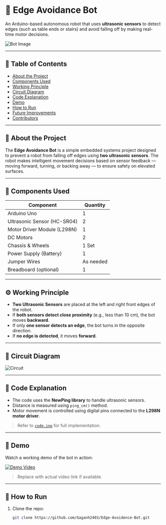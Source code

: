 # 🤖 Edge Avoidance Bot

An Arduino-based autonomous robot that uses **ultrasonic sensors** to detect edges (such as table ends or stairs) and avoid falling off by making real-time motor decisions.

![Bot Image](https://github.com/Gaganh2403/Edge-Avoidence-Bot/blob/main/Images/robot.jpg?raw=true)

---

## 📌 Table of Contents

- [About the Project](#about-the-project)
- [Components Used](#components-used)
- [Working Principle](#working-principle)
- [Circuit Diagram](#circuit-diagram)
- [Code Explanation](#code-explanation)
- [Demo](#demo)
- [How to Run](#how-to-run)
- [Future Improvements](#future-improvements)
- [Contributors](#contributors)

---

## 📖 About the Project

The **Edge Avoidance Bot** is a simple embedded systems project designed to prevent a robot from falling off edges using **two ultrasonic sensors**. The robot makes intelligent movement decisions based on sensor feedback — moving forward, turning, or backing away — to ensure safety on elevated surfaces.

---

## 🔧 Components Used

| Component              | Quantity |
|------------------------|----------|
| Arduino Uno            | 1        |
| Ultrasonic Sensor (HC-SR04) | 2        |
| Motor Driver Module (L298N) | 1        |
| DC Motors              | 2        |
| Chassis & Wheels       | 1 Set    |
| Power Supply (Battery) | 1        |
| Jumper Wires           | As needed |
| Breadboard (optional)  | 1        |

---

## ⚙️ Working Principle

- **Two Ultrasonic Sensors** are placed at the left and right front edges of the robot.
- If **both sensors detect close proximity** (e.g., less than 10 cm), the bot moves **backward**.
- If only **one sensor detects an edge**, the bot turns in the opposite direction.
- If **no edge is detected**, it moves **forward**.

---

## 🔌 Circuit Diagram

![Circuit](https://github.com/Gaganh2403/Edge-Avoidence-Bot/blob/main/Images/circuit%20connection.png?raw=true)

---

## 📜 Code Explanation

- The code uses the **NewPing library** to handle ultrasonic sensors.
- Distance is measured using `ping_cm()` method.
- Motor movement is controlled using digital pins connected to the **L298N motor driver**.

> Refer to [`code.ino`](https://github.com/Gaganh2403/Edge-Avoidence-Bot/blob/main/code.ino) for full implementation.

---

## 🎥 Demo

Watch a working demo of the bot in action:

[![Demo Video](https://img.youtube.com/vi/YOUR_VIDEO_ID_HERE/0.jpg)](https://www.youtube.com/watch?v=YOUR_VIDEO_ID_HERE)

> Replace with actual video link if available.

---

## 🚀 How to Run

1. Clone the repo:
   ```bash
   git clone https://github.com/Gaganh2403/Edge-Avoidence-Bot.git
